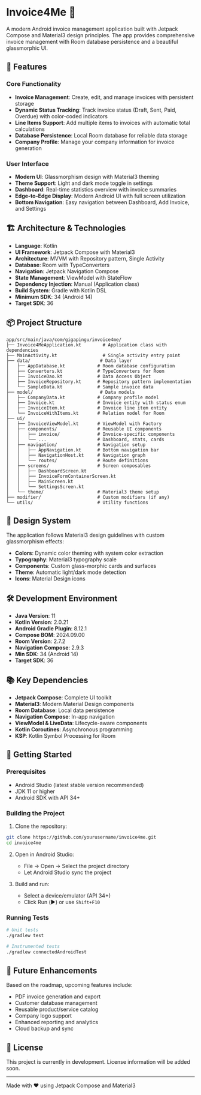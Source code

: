 # Invoice4Me 📱

A modern Android invoice management application built with Jetpack Compose and Material3 design principles. The app provides comprehensive invoice management with Room database persistence and a beautiful glassmorphic UI.

## 🌟 Features

### Core Functionality
- **Invoice Management**: Create, edit, and manage invoices with persistent storage
- **Dynamic Status Tracking**: Track invoice status (Draft, Sent, Paid, Overdue) with color-coded indicators
- **Line Items Support**: Add multiple items to invoices with automatic total calculations
- **Database Persistence**: Local Room database for reliable data storage
- **Company Profile**: Manage your company information for invoice generation

### User Interface
- **Modern UI**: Glassmorphism design with Material3 theming
- **Theme Support**: Light and dark mode toggle in settings
- **Dashboard**: Real-time statistics overview with invoice summaries
- **Edge-to-Edge Display**: Modern Android UI with full screen utilization
- **Bottom Navigation**: Easy navigation between Dashboard, Add Invoice, and Settings

## 🏗️ Architecture & Technologies

- **Language**: Kotlin
- **UI Framework**: Jetpack Compose with Material3
- **Architecture**: MVVM with Repository pattern, Single Activity
- **Database**: Room with TypeConverters
- **Navigation**: Jetpack Navigation Compose
- **State Management**: ViewModel with StateFlow
- **Dependency Injection**: Manual (Application class)
- **Build System**: Gradle with Kotlin DSL
- **Minimum SDK**: 34 (Android 14)
- **Target SDK**: 36

## 📦 Project Structure

```
app/src/main/java/com/gigapingu/invoice4me/
├── Invoice4MeApplication.kt        # Application class with dependencies
├── MainActivity.kt                 # Single activity entry point
├── data/                          # Data layer
│   ├── AppDatabase.kt            # Room database configuration
│   ├── Converters.kt             # TypeConverters for Room
│   ├── InvoiceDao.kt             # Data Access Object
│   ├── InvoiceRepository.kt      # Repository pattern implementation
│   └── SampleData.kt             # Sample invoice data
├── model/                         # Data models
│   ├── CompanyData.kt            # Company profile model
│   ├── Invoice.kt                # Invoice entity with status enum
│   ├── InvoiceItem.kt            # Invoice line item entity
│   └── InvoiceWithItems.kt       # Relation model for Room
├── ui/
│   ├── InvoiceViewModel.kt       # ViewModel with Factory
│   ├── components/               # Reusable UI components
│   │   ├── invoice/              # Invoice-specific components
│   │   └── ...                   # Dashboard, stats, cards
│   ├── navigation/               # Navigation setup
│   │   ├── AppNavigation.kt      # Bottom navigation bar
│   │   ├── NavigationHost.kt     # Navigation graph
│   │   └── routes/               # Route definitions
│   ├── screens/                  # Screen composables
│   │   ├── DashboardScreen.kt
│   │   ├── InvoiceFormContainerScreen.kt
│   │   ├── MainScreen.kt
│   │   └── SettingsScreen.kt
│   └── theme/                    # Material3 theme setup
├── modifier/                     # Custom modifiers (if any)
└── utils/                        # Utility functions
```
## 🎨 Design System

The application follows Material3 design guidelines with custom glassmorphism effects:

- **Colors**: Dynamic color theming with system color extraction
- **Typography**: Material3 typography scale
- **Components**: Custom glass-morphic cards and surfaces
- **Theme**: Automatic light/dark mode detection
- **Icons**: Material Design icons

## 🛠️ Development Environment

- **Java Version**: 11
- **Kotlin Version**: 2.0.21
- **Android Gradle Plugin**: 8.12.1
- **Compose BOM**: 2024.09.00
- **Room Version**: 2.7.2
- **Navigation Compose**: 2.9.3
- **Min SDK**: 34 (Android 14)
- **Target SDK**: 36

## 📚 Key Dependencies

- **Jetpack Compose**: Complete UI toolkit
- **Material3**: Modern Material Design components
- **Room Database**: Local data persistence
- **Navigation Compose**: In-app navigation
- **ViewModel & LiveData**: Lifecycle-aware components
- **Kotlin Coroutines**: Asynchronous programming
- **KSP**: Kotlin Symbol Processing for Room

## 🚀 Getting Started

### Prerequisites
- Android Studio (latest stable version recommended)
- JDK 11 or higher
- Android SDK with API 34+

### Building the Project

1. Clone the repository:
```bash
git clone https://github.com/yourusername/invoice4me.git
cd invoice4me
```

2. Open in Android Studio:
   - File → Open → Select the project directory
   - Let Android Studio sync the project

3. Build and run:
   - Select a device/emulator (API 34+)
   - Click Run (▶️) or use `Shift+F10`

### Running Tests

```bash
# Unit tests
./gradlew test

# Instrumented tests
./gradlew connectedAndroidTest
```

## 🔮 Future Enhancements

Based on the roadmap, upcoming features include:
- PDF invoice generation and export
- Customer database management
- Reusable product/service catalog
- Company logo support
- Enhanced reporting and analytics
- Cloud backup and sync

## 📄 License

This project is currently in development. License information will be added soon.

---

Made with ❤️ using Jetpack Compose and Material3
